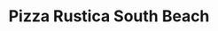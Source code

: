 ---
layout: place
title: "Pizza Rustica South Beach"
permalink: /florida/miami-beach/pizza-rustica-south-beach.html
stateAbbr: FL
stateName: Florida
cityName: Miami Beach
seo:
  name: "Pizza Rustica South Beach"
  type: Restaurant
  links: null
description: "Pizza Rustica South Beach serves delicious sushi in Miami Beach, Florida. Try fresh Japanese dishes for a great dining experience. "
place_id: ChIJ5Xezn4202YgRcx9NTyuGQPo
photos:
  - name: >-
      places/ChIJ5Xezn4202YgRcx9NTyuGQPo/photos/AeeoHcLtO9VQ7TYhgU7JIoW-QaWHeuJ9w9EUBB-rStpX5B67D0dtEoyvdMSqOKKf6kQA1HYFbRTvXyFP-AbPuc6a3oG6ks7lHyZ3CF6jvPjTj1ShZd1oQO2Zbj1Ovgfk17wSHCC69fVWAWbCxokRqlZ9mIh2aRiTFRKg1iQFUMVAB9fxx4b2XVClIZx8fsux4PxbxLlkTGgcWVX-07qWDvX2Yxp6-4l_2RlkXZt9IHSBpzhQNEOXrgk2FgLBbOjKUV6V20zgVQb8x8upqHns7DKe4xd8U13rVcknltzTWkZNXahWLg
    widthPx: 750
    heightPx: 1000
    authorAttributions:
      - displayName: Pizza Rustica South Beach
        uri: https://maps.google.com/maps/contrib/102183211787544746716
        photoUri: >-
          https://lh3.googleusercontent.com/a-/ALV-UjVGwJU0AGZ9-jXPxs3WyaJNZh5uVcjX4noR36TJ1qFJobuLBCk=s100-p-k-no-mo
    flagContentUri: >-
      https://www.google.com/local/imagery/report/?cb_client=maps_api_places.places_api&image_key=!1e10!2sAF1QipNEflNMOMYH9eQlMHcdqXQkk5_BFM1lzAGZzmU_&hl=en-US
    googleMapsUri: >-
      https://www.google.com/maps/place//data=!3m4!1e2!3m2!1sAF1QipNEflNMOMYH9eQlMHcdqXQkk5_BFM1lzAGZzmU_!2e10!4m2!3m1!1s0x88d9b48d9fb377e5:0xfa40862b4f4d1f73
  - name: >-
      places/ChIJ5Xezn4202YgRcx9NTyuGQPo/photos/AeeoHcKObg0KBeNhZD0AnM-hOnJXqUXMl8AnqwCNACLO9TjAtLGkkeWyD7kIZiLhddlI6Aa5nfcpeMtjRa_bxyH0SpbUfnXlSy3M8FxBD7peczptIFvSztuh06-ustfGo8hHxMg9T5y1OZw1QuFRxc6zqRVeDMF5B8pMU3nZOz8nv5LAa0R4-hmRS7dCwb97eD9CyIOZbP9sl2yMySNmQ1lq6IZE1Z5QMVZeYplVTQaHhpiJ37NA_vdaSaQ3115QRKArp_-j0czXYzwCcmRuJmg3w62gc7Euh9kb0VkmAeW_9CdA3Q
    widthPx: 728
    heightPx: 1000
    authorAttributions:
      - displayName: Pizza Rustica South Beach
        uri: https://maps.google.com/maps/contrib/102183211787544746716
        photoUri: >-
          https://lh3.googleusercontent.com/a-/ALV-UjVGwJU0AGZ9-jXPxs3WyaJNZh5uVcjX4noR36TJ1qFJobuLBCk=s100-p-k-no-mo
    flagContentUri: >-
      https://www.google.com/local/imagery/report/?cb_client=maps_api_places.places_api&image_key=!1e10!2sAF1QipM-Zklp6ESwVfKOP9CfNGyOz6eBfnULbVrgV5jk&hl=en-US
    googleMapsUri: >-
      https://www.google.com/maps/place//data=!3m4!1e2!3m2!1sAF1QipM-Zklp6ESwVfKOP9CfNGyOz6eBfnULbVrgV5jk!2e10!4m2!3m1!1s0x88d9b48d9fb377e5:0xfa40862b4f4d1f73
  - name: >-
      places/ChIJ5Xezn4202YgRcx9NTyuGQPo/photos/AeeoHcK_E6C4vi1rTofuzeKeBalRHbAE-BpbVeUSEY6vbJXNjxCqwyKr08nRIfLn8DCyi9H10SDBTK4-o8Qe1fbnL91T4vhpFsgnfsoLpapXwm90jQKNuJGcNzIC_WAteweL2aVMldajDURiPn0ZrDxVA8z7ByrA85wviMAxjRjmVcwou2t-_-T5ebILAs5p6zzNhXwYqTjrAsraOBmc0zAwppo6tB4sSr-eXNl059DZtpFqiCh4PUTxtoYwVBEiO28nwYz-8D3wXWU52Rh_KTVFsaN4Fjd88CUFiJyyEh8zoDO4TWplm1zgD2D9h5Sts8WEWe371m-PihS4flLvYhDnizAGDvas2lTeoq83_S0bZmJM_HbKKfGhMsgvhr69mg858y7Q2z86fkcCz_3hbU026979XKcyIqGbPfVpGXNm_UU
    widthPx: 4800
    heightPx: 3600
    authorAttributions:
      - displayName: Sumanth Reddy
        uri: https://maps.google.com/maps/contrib/112834968914423348461
        photoUri: >-
          https://lh3.googleusercontent.com/a-/ALV-UjVnGTt40bjRyX9KGiqEtHxUxau2IDhG5P5qCVEUZ_U312qHFBHO1g=s100-p-k-no-mo
    flagContentUri: >-
      https://www.google.com/local/imagery/report/?cb_client=maps_api_places.places_api&image_key=!1e10!2sCIHM0ogKEICAgICjxc-Mfw&hl=en-US
    googleMapsUri: >-
      https://www.google.com/maps/place//data=!3m4!1e2!3m2!1sCIHM0ogKEICAgICjxc-Mfw!2e10!4m2!3m1!1s0x88d9b48d9fb377e5:0xfa40862b4f4d1f73
  - name: >-
      places/ChIJ5Xezn4202YgRcx9NTyuGQPo/photos/AeeoHcL46Hvx1e2xGDH1uE4Wf0y9h1IxazA8N47-4gEHP_VuU7UaazEE-ObC6SOWBRJQeaH0cnJ78fN1vTeNiPMlMkOD9ereAID8n7jjvfebtQ4TcwSAWitH-Kgd-QqGpbTN2iFIrxeNBv7J7fmx_ZYiVtEDod2Ebx5dzknro1Ajw5VsUMG320yRzemb2vq9zzX_EYKagrO-dHiQfEo_1cwngiYJEv1ZeEz82ozRY5tXwoXbJUglha1MENcpJPPGsZuVQ5RGhXeC31AwcsFalNsXy8Fbr21Y7i7OVeRzj3pq6UM88YNPLZ973KNAzAPhloTZj--Rd2Xp6TbbnlhVhCaR93fmG9R3DpPa_K7eIim7wM4iJvAHw9AiNLvGdCBW8zY81GjcHbAi4SKb0czVlZKf_OuMYbJTMcH42ID3OXaUd5ueacW9cs8aX6dADoAdOKvz
    widthPx: 4000
    heightPx: 2252
    authorAttributions:
      - displayName: Seba Peco
        uri: https://maps.google.com/maps/contrib/115429543061126651206
        photoUri: >-
          https://lh3.googleusercontent.com/a-/ALV-UjWZADCfM58YuUTNPdmQX8LjGIq0UQw-h0O0f-smsj1RQ4yDwztinQ=s100-p-k-no-mo
    flagContentUri: >-
      https://www.google.com/local/imagery/report/?cb_client=maps_api_places.places_api&image_key=!1e10!2sCIABIhADyc5Uvzdb8Ge4jIkABFbD&hl=en-US
    googleMapsUri: >-
      https://www.google.com/maps/place//data=!3m4!1e2!3m2!1sCIABIhADyc5Uvzdb8Ge4jIkABFbD!2e10!4m2!3m1!1s0x88d9b48d9fb377e5:0xfa40862b4f4d1f73
  - name: >-
      places/ChIJ5Xezn4202YgRcx9NTyuGQPo/photos/AeeoHcIdwd1lzP20N70YLGYlu-oegMifPLvtHYaggU_z5JzMKBU250r-g-O8DuGj190GwFPeDNrF9-l7TgnB4BhMF-xCwMLWddegAlWH-CngiA4KOFJD5cR5Wy-onyov_5GnaHfbDxgNE4Wja5OQoUFwuJVcbyQluA2yDlmjuIpRG8SONzAwzlAOJQsO0Hv_aEGR9op6507jbUra1Ubq3u1kUQS73YxpJ99049e88XSuWDzl-QZpWBmNTIqm43K2iJwuTWNV3Mbh1PxI6o1uoYtYJMZmIE75LsmyTUqHzBBD-qrFUalPFyQR5g8HE8xXN6WCkup-bU6mW1we19neYMdqTD6wG2dzGR8asx2AoBh4GCMMJzbTp7__5Saj6pvKwVz08oG37CT-yWuchTou2yWTVHgLDya1JAQrOgiZrXSXgJ6qO9I
    widthPx: 4800
    heightPx: 3600
    authorAttributions:
      - displayName: Sumanth Reddy
        uri: https://maps.google.com/maps/contrib/112834968914423348461
        photoUri: >-
          https://lh3.googleusercontent.com/a-/ALV-UjVnGTt40bjRyX9KGiqEtHxUxau2IDhG5P5qCVEUZ_U312qHFBHO1g=s100-p-k-no-mo
    flagContentUri: >-
      https://www.google.com/local/imagery/report/?cb_client=maps_api_places.places_api&image_key=!1e10!2sCIHM0ogKEICAgICjxc-M7wE&hl=en-US
    googleMapsUri: >-
      https://www.google.com/maps/place//data=!3m4!1e2!3m2!1sCIHM0ogKEICAgICjxc-M7wE!2e10!4m2!3m1!1s0x88d9b48d9fb377e5:0xfa40862b4f4d1f73
  - name: >-
      places/ChIJ5Xezn4202YgRcx9NTyuGQPo/photos/AeeoHcK7Fvo7TxGNfT5COrUGQ0FVYpijszCsHPIan3oIT20rFUM_vMc1TKgocrCSpM7tAyKkDPqT8EWcxilsdMPilyDXQosDe4wa4c4CQ9A6soTfw-WX-he8r7CN_7j_9v0hjsGRP3RP_2NJ694xovGsIIj_T01vOU-25UFRkUxIlPlqsFk1OQ-8AvnXICU7HchwpQIf_UXua5yQQMuhWd8Uuy2NfARrkpYL_IfGNBxQmEe89TVM9XtRJU8JJti_FE_MFKG0IjyCXPsvZNiZiwgkFX5WDO-r2kixhwKTVAKlr0PFBebU1qGAmApi_lzZx7HAYJb_AI0LnYY32l-IDfIORjFCtUflVmA8r2aPN-CFUmdi_WNxpO9KxRVJYH4AsB-sByC_Wh8ohRVzRR-H17l1q4zDhguT5ptELaIMG6ZUnFo
    widthPx: 3000
    heightPx: 4000
    authorAttributions:
      - displayName: adriana hamelin
        uri: https://maps.google.com/maps/contrib/117110919618013569170
        photoUri: >-
          https://lh3.googleusercontent.com/a-/ALV-UjXlfDAyFdchHX8zjTemu9uYal1rBogUb6TriMAuqNIlZ6TbmG8-lw=s100-p-k-no-mo
    flagContentUri: >-
      https://www.google.com/local/imagery/report/?cb_client=maps_api_places.places_api&image_key=!1e10!2sCIHM0ogKEICAgICDy8qIAQ&hl=en-US
    googleMapsUri: >-
      https://www.google.com/maps/place//data=!3m4!1e2!3m2!1sCIHM0ogKEICAgICDy8qIAQ!2e10!4m2!3m1!1s0x88d9b48d9fb377e5:0xfa40862b4f4d1f73
  - name: >-
      places/ChIJ5Xezn4202YgRcx9NTyuGQPo/photos/AeeoHcI0RoU5RtyMrEOSp_Zb7R2bQ0ptiCWz_Z19yOS9aITtKp5kKYgIVdQ_-NLCCNNbY2JzTETeGz39O1E_rpsYRYgpWAcg6xnk5-IIciRDSg_Zy9Lu5DUkb_7bMp7lRws88HBAkoVlE612N4tZ6pAjQdPmT6ltJAGIlQghlk-oJ7ILCIUh5GV8wLtayIDoiE7iVJSvI5xlmsrVuAIKiFAXhZdFLZ8thepunk3OfJmhdyx4qsPBo4kiRWT99os6cQU67ToNHUeFOSkc3VDnEqiQaMIVfEoY5JnSjskmcl34mV7gjo5mt-JyqaTX5NNJ4Fa6buJWdBAzfkNWxc2QnbHwYKES_deEU2JE85FfgLp_fGVxDJDlWEcoi4-P-9_e27kEH_FfYKqlFbh2vBnxmZXkd0Pit7sR2EsDGBDJ8copg9ETBKw
    widthPx: 3024
    heightPx: 4032
    authorAttributions:
      - displayName: James
        uri: https://maps.google.com/maps/contrib/108844762022872686314
        photoUri: >-
          https://lh3.googleusercontent.com/a-/ALV-UjXgZDoVINgzRZcDPREiPcfIcawfD3dBcBDhO_T24hdjTnK_MhTy=s100-p-k-no-mo
    flagContentUri: >-
      https://www.google.com/local/imagery/report/?cb_client=maps_api_places.places_api&image_key=!1e10!2sCIHM0ogKEICAgIDv48GGwgE&hl=en-US
    googleMapsUri: >-
      https://www.google.com/maps/place//data=!3m4!1e2!3m2!1sCIHM0ogKEICAgIDv48GGwgE!2e10!4m2!3m1!1s0x88d9b48d9fb377e5:0xfa40862b4f4d1f73
  - name: >-
      places/ChIJ5Xezn4202YgRcx9NTyuGQPo/photos/AeeoHcIuABncs2ZVn6WRH7P22Sdk1H7PnvTdVyelNjRGwdajLTaafDQQSMUJ5Y871wOu2UUnn27kiORizTzMWFYD4XX09_gV3Fdv8K-T1m32EMxzhUiIdB7D7PFe4GFnjSMs8fOegOEtJFsYNy_B2fAtZKsvW9zbM15f5cjAjA-b5KcZTKLkkDm80hQDhqbPW2Z17xwWOHfnMF9cqqekc0Le_WMhhfH7YJCweBTjaWgRb1R3bQnz7atCA04GOp4cnVfac2j71kHH7otXRlfxMRkIoJ96_HQhqb28qjgDlsRNnvMmIASuC8tZVflHkL8cDJrZ-6JzYWhKDsrVqmQhMjBHh5gRjAIrgASU1Ehg4Pb5LUJ9SkRd-rr8Ebh02uBf77tDoArfLkTqdNmEC2yxB7NoH5K6Wv1LPJnHhQyXcwtz1-bCSYJI
    widthPx: 3024
    heightPx: 4032
    authorAttributions:
      - displayName: A
        uri: https://maps.google.com/maps/contrib/109211320907881648011
        photoUri: >-
          https://lh3.googleusercontent.com/a/ACg8ocK8WIOE1ZQlL8ia1L6EoAH4MWHJqK-c62KEkoCmjzX8OxIfOA=s100-p-k-no-mo
    flagContentUri: >-
      https://www.google.com/local/imagery/report/?cb_client=maps_api_places.places_api&image_key=!1e10!2sCIHM0ogKEICAgMDAheb3mAE&hl=en-US
    googleMapsUri: >-
      https://www.google.com/maps/place//data=!3m4!1e2!3m2!1sCIHM0ogKEICAgMDAheb3mAE!2e10!4m2!3m1!1s0x88d9b48d9fb377e5:0xfa40862b4f4d1f73
  - name: >-
      places/ChIJ5Xezn4202YgRcx9NTyuGQPo/photos/AeeoHcIZRa7LbhYqLgjRnA0aYKKR_yDvMtrxhEwBAJ-EOsHvIKUXATSQXC7H631A8XRcIXp6t9C_ZitBSjf1HYBsS6Kh0ib-T5mm5ByDsHFgjqrKdyoHR-XPjLAZGxgEDsLIK6TCBTS7wDgrQ6Aon8_j6HEvmJmYeO-BDRraI0ih537P3iQFXM33WMAlTZXTaobYFpTf3Sa4D-yuDDRg0rNnd0yEXonONBZ6CpAPEinljBBQw9c9BeZkTnatsNZvaKHVxN2SiQclZ6kAb_TA3TY1BxdUkF46D9I10uReklnM14eo7ewQtdrST0Fm9brPCL93ImzsXpmAgOPqQyZRu0JkoMBmWRkkqTD3KyYXUPRJ1hbIT8A0EcNJEJ0HCEBM02ceqSZ9WbUAOP6d1KRI4SK0mj6REr2NxROoDZiQoOmQruaZTQ
    widthPx: 2874
    heightPx: 3498
    authorAttributions:
      - displayName: Lucas Oliver
        uri: https://maps.google.com/maps/contrib/114129005231477271480
        photoUri: >-
          https://lh3.googleusercontent.com/a-/ALV-UjUG0b4jBiaEoTnFdvE1naMU-bWQv6Wce9KNWZepzl-3IN9OAO3-=s100-p-k-no-mo
    flagContentUri: >-
      https://www.google.com/local/imagery/report/?cb_client=maps_api_places.places_api&image_key=!1e10!2sCIHM0ogKEICAgICB9bKdfQ&hl=en-US
    googleMapsUri: >-
      https://www.google.com/maps/place//data=!3m4!1e2!3m2!1sCIHM0ogKEICAgICB9bKdfQ!2e10!4m2!3m1!1s0x88d9b48d9fb377e5:0xfa40862b4f4d1f73
  - name: >-
      places/ChIJ5Xezn4202YgRcx9NTyuGQPo/photos/AeeoHcKBCJeUdR0dpjhoMo2aVhXlr-rgWTBLn-0agXVHzgq0rS1AIleefxpmJVoIsDKZ_xsHuGutMFA-Avdn3MjEpeMwLsnTb7ieXc2K4_N79-ugVf9VpNukDr5GjU6ChBg4QTxa8WCe4uxKjfne5IoYqjr4Bxc3hkY2Eb5hOebQ3ay9a-ZbCQdjYi-5TZfPInPMQ__M9vjLrGH6ql0hXrjLgRZLuC7MI4Xro3Ickspiy4KxDKHrqALgjOQiCnRMtObHG3IgD2y8VgSa0F8oVUrC8gDJqwau_XSjggXiXB04d2BIA8xd3t7YXbwdlYYXJOW7dyhM0DxED1jqRUYo9dJGpNswtRxUNWhHIZfzz-nX8ptiuWySwTLA1IU_Fgb0rWsDoOjyeQPV5rMGs5ICTILhBCVyB2IapXF53XdPg4xvidFvXQ
    widthPx: 3840
    heightPx: 4800
    authorAttributions:
      - displayName: Matt Leonard
        uri: https://maps.google.com/maps/contrib/108791823693982137331
        photoUri: >-
          https://lh3.googleusercontent.com/a-/ALV-UjU7UAGq8gnfvEXSY2ZAUsR8OP_CzIPY8vUd_6y3gF6y8MI-TIo0=s100-p-k-no-mo
    flagContentUri: >-
      https://www.google.com/local/imagery/report/?cb_client=maps_api_places.places_api&image_key=!1e10!2sCIHM0ogKEICAgIC1gJ_JKg&hl=en-US
    googleMapsUri: >-
      https://www.google.com/maps/place//data=!3m4!1e2!3m2!1sCIHM0ogKEICAgIC1gJ_JKg!2e10!4m2!3m1!1s0x88d9b48d9fb377e5:0xfa40862b4f4d1f73
address: 863 Washington Ave, Miami Beach, FL 33139, USA
street: 863 Washington Ave
city: Miami Beach
state: FL
zip: '33139'
country: USA
neighborhood: South Beach
latitude: '25.779435'
longitude: '-80.132922'
accessibility_options:
  wheelchairAccessibleEntrance: true
  wheelchairAccessibleSeating: true
business_status: OPERATIONAL
name: Pizza Rustica South Beach
google_maps_links:
  directionsUri: >-
    https://www.google.com/maps/dir//''/data=!4m7!4m6!1m1!4e2!1m2!1m1!1s0x88d9b48d9fb377e5:0xfa40862b4f4d1f73!3e0
  placeUri: https://maps.google.com/?cid=18032560428563636083
  writeAReviewUri: >-
    https://www.google.com/maps/place//data=!4m3!3m2!1s0x88d9b48d9fb377e5:0xfa40862b4f4d1f73!12e1
  reviewsUri: >-
    https://www.google.com/maps/place//data=!4m4!3m3!1s0x88d9b48d9fb377e5:0xfa40862b4f4d1f73!9m1!1b1
  photosUri: >-
    https://www.google.com/maps/place//data=!4m3!3m2!1s0x88d9b48d9fb377e5:0xfa40862b4f4d1f73!10e5
primary_type: Pizza Restaurant
opening_hours:
  regular: null
  current: null
secondary_opening_hours:
  regular:
    weekdayDescriptions: null
    type: null
  current:
    weekdayDescriptions: null
    type: null
phone: null
price_level: null
price_range: null
rating: null
rating_count: 0
website: null
reviews: null
parking_options: null
payment_options: null
allow_dogs: null
curbside_pickup: null
delivery: null
dine_in: null
good_for_children: null
good_for_groups: null
good_for_sports: null
live_music: null
menu_for_children: null
outdoor_seating: null
reservable: null
restroom: null
serves_beer: null
serves_breakfast: null
serves_brunch: null
serves_cocktails: null
serves_coffee: null
serves_dinner: null
serves_dessert: null
serves_lunch: null
serves_vegetarian_food: null
serves_wine: null
takeout: null
update_category: essentials
summary: null

---